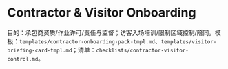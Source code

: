 # Contractor & Visitor Onboarding

目的：承包商资质/作业许可/责任与监督；访客入场培训/限制区域控制/陪同。模板：`templates/contractor-onboarding-pack-tmpl.md`、`templates/visitor-briefing-card-tmpl.md`；清单：`checklists/contractor-visitor-control.md`。
